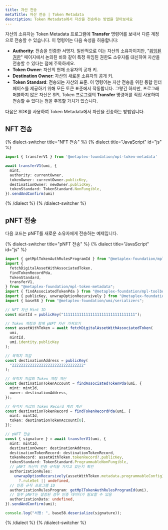 ```yaml
---
title: 자산 전송
metaTitle: 자산 전송 | Token Metadata
description: Token Metadata에서 자산을 전송하는 방법을 알아보세요
---
```


자산의 소유자는 Token Metadata 프로그램에 **Transfer** 명령어를 보내서 다른 계정으로 전송할 수 있습니다. 이 명령어는 다음 속성을 허용합니다:

- **Authority**: 전송을 인증한 서명자. 일반적으로 이는 자산의 소유자이지만, "[위임된 권한](/token-metadata/delegates)" 페이지에서 논의된 바와 같이 특정 위임된 권한도 소유자를 대신하여 자산을 전송할 수 있다는 점에 주목하세요.
- **Token Owner**: 자산의 현재 소유자의 공개 키.
- **Destination Owner**: 자산의 새로운 소유자의 공개 키.
- **Token Standard**: 전송되는 자산의 표준. 이 명령어는 자산 전송을 위한 통합 인터페이스를 제공하기 위해 모든 토큰 표준에서 작동합니다. 그렇긴 하지만, 프로그래머블하지 않은 자산은 SPL Token 프로그램의 **Transfer** 명령어를 직접 사용하여 전송할 수 있다는 점을 주목할 가치가 있습니다.

다음은 SDK를 사용하여 Token Metadata에서 자산을 전송하는 방법입니다.

## NFT 전송

{% dialect-switcher title="NFT 전송" %}
{% dialect title="JavaScript" id="js" %}

```ts
import { transferV1 } from '@metaplex-foundation/mpl-token-metadata'

await transferV1(umi, {
  mint,
  authority: currentOwner,
  tokenOwner: currentOwner.publicKey,
  destinationOwner: newOwner.publicKey,
  tokenStandard: TokenStandard.NonFungible,
}).sendAndConfirm(umi)
```

{% /dialect %}
{% /dialect-switcher %}

## pNFT 전송

다음 코드는 pNFT를 새로운 소유자에게 전송하는 예제입니다.

{% dialect-switcher title="pNFT 전송" %}
{% dialect title="JavaScript" id="js" %}

```ts
import { getMplTokenAuthRulesProgramId } from "@metaplex-foundation/mpl-candy-machine";
import {
  fetchDigitalAssetWithAssociatedToken,
  findTokenRecordPda,
  TokenStandard,
  transferV1,
} from "@metaplex-foundation/mpl-token-metadata";
import { findAssociatedTokenPda } from "@metaplex-foundation/mpl-toolbox";
import { publicKey, unwrapOptionRecursively } from "@metaplex-foundation/umi";
import { base58 } from "@metaplex-foundation/umi/serializers";

// NFT 자산 Mint ID
const mintId = publicKey("11111111111111111111111111111111");

// Token 계정과 함께 pNFT 자산 가져오기
const assetWithToken = await fetchDigitalAssetWithAssociatedToken(
  umi,
  mintId,
  umi.identity.publicKey
);

// 목적지 지갑
const destinationAddress = publicKey(
  "22222222222222222222222222222222"
);

// 목적지 지갑의 Token 계정 계산
const destinationTokenAccount = findAssociatedTokenPda(umi, {
  mint: mintId,
  owner: destinationAddress,
});

// 목적지 지갑의 Token Record 계정 계산
const destinationTokenRecord = findTokenRecordPda(umi, {
  mint: mintId,
  token: destinationTokenAccount[0],
});

// pNFT 전송
const { signature } = await transferV1(umi, {
  mint: mintId,
  destinationOwner: destinationAddress,
  destinationTokenRecord: destinationTokenRecord,
  tokenRecord: assetWithToken.tokenRecord?.publicKey,
  tokenStandard: TokenStandard.ProgrammableNonFungible,
  // pNFT 자산이 인증 규칙을 가지고 있는지 확인
  authorizationRules:
    unwrapOptionRecursively(assetWithToken.metadata.programmableConfig)
      ?.ruleSet || undefined,
  // 인증 규칙 프로그램 ID
  authorizationRulesProgram: getMplTokenAuthRulesProgramId(umi),
  // 일부 pNFT는 설정된 경우 인증 데이터가 필요할 수 있음
  authorizationData: undefined,
}).sendAndConfirm(umi);

console.log("서명: ", base58.deserialize(signature));
```
{% /dialect %}
{% /dialect-switcher %}